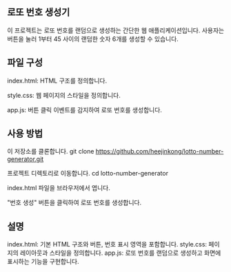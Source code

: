 ## 로또 번호 생성기
이 프로젝트는 로또 번호를 랜덤으로 생성하는 간단한 웹 애플리케이션입니다. 사용자는 버튼을 눌러 1부터 45 사이의 랜덤한 숫자 6개를 생성할 수 있습니다.

## 파일 구성
index.html: HTML 구조를 정의합니다.

style.css: 웹 페이지의 스타일을 정의합니다.

app.js: 버튼 클릭 이벤트를 감지하여 로또 번호를 생성합니다.

## 사용 방법
이 저장소를 클론합니다.
git clone https://github.com/heejinkong/lotto-number-generator.git

프로젝트 디렉토리로 이동합니다.
cd lotto-number-generator

index.html 파일을 브라우저에서 엽니다.

"번호 생성" 버튼을 클릭하여 로또 번호를 생성합니다.


## 설명
index.html: 기본 HTML 구조와 버튼, 번호 표시 영역을 포함합니다.
style.css: 페이지의 레이아웃과 스타일을 정의합니다.
app.js: 로또 번호를 랜덤으로 생성하고 화면에 표시하는 기능을 구현합니다.
